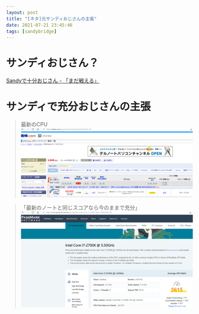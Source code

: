 ```yaml
---
layout: post
title: "[ネタ]元サンディおじさんの主張"
date: 2021-07-21 23:45:46
tags: [sandybridge]
---
```


# サンディおじさん？
[Sandyで十分おじさん - 「まだ戦える」](https://dic.nicovideo.jp/t/a/sandy%E3%81%A7%E5%8D%81%E5%88%86%E3%81%8A%E3%81%98%E3%81%95%E3%82%93)

# サンディで充分おじさんの主張

> 最新のCPU
![1](/images/sandy-bridge-friend-voice1.png)

> 「最新のノートと同じスコアなら今のままで充分」
![2](/images/sandy-bridge-friend-voice2.png)
